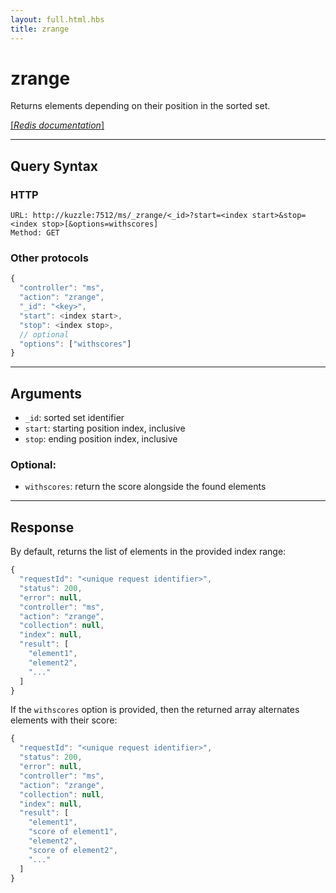 ```yaml
---
layout: full.html.hbs
title: zrange
---
```


# zrange

Returns elements depending on their position in the sorted set.

[[_Redis documentation_]](https://redis.io/commands/zrange)

---

## Query Syntax

### HTTP

```http
URL: http://kuzzle:7512/ms/_zrange/<_id>?start=<index start>&stop=<index stop>[&options=withscores]
Method: GET
```

### Other protocols

```js
{
  "controller": "ms",
  "action": "zrange",
  "_id": "<key>",
  "start": <index start>,
  "stop": <index stop>,
  // optional
  "options": ["withscores"]
}
```

---

## Arguments

* `_id`: sorted set identifier
* `start`: starting position index, inclusive
* `stop`: ending position index, inclusive

### Optional:

* `withscores`: return the score alongside the found elements

---

## Response

By default, returns the list of elements in the provided index range:

```javascript
{
  "requestId": "<unique request identifier>",
  "status": 200,
  "error": null,
  "controller": "ms",
  "action": "zrange",
  "collection": null,
  "index": null,
  "result": [
    "element1",
    "element2",
    "..."
  ]
}
```

If the `withscores` option is provided, then the returned array alternates elements with their score:

```javascript
{
  "requestId": "<unique request identifier>",
  "status": 200,
  "error": null,
  "controller": "ms",
  "action": "zrange",
  "collection": null,
  "index": null,
  "result": [
    "element1",
    "score of element1",
    "element2",
    "score of element2",
    "..."
  ]
}
```
